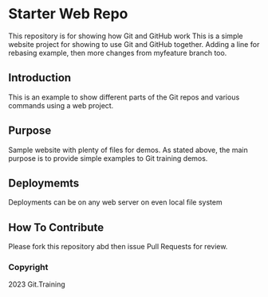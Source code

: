 # Starter Web Repo

This repository is for showing how Git and GitHub work
This is a simple website project for showing to use Git and GitHub together.
Adding a line for rebasing example, then more changes from myfeature branch too.

## Introduction

This is an example to show different parts of the Git repos and various commands using a web project.

## Purpose

Sample website with plenty of files for demos. 
As stated above, the main purpose is to provide simple examples to Git training demos.

## Deploymemts

Deployments can be on any web server on even local file system

## How To Contribute
Please fork this repository abd then issue Pull Requests for review.

### Copyright
2023 Git.Training

